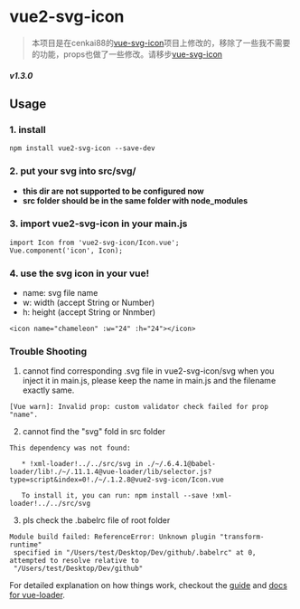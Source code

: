 # vue2-svg-icon  
> 本项目是在cenkai88的[vue-svg-icon](https://github.com/cenkai88/vue-svg-icon)项目上修改的，移除了一些我不需要的功能，props也做了一些修改。请移步[vue-svg-icon](https://github.com/cenkai88/vue-svg-icon)

##### v1.3.0


## Usage
### 1. install
```
npm install vue2-svg-icon --save-dev
```
### 2. put your svg into src/svg/
- **this dir are not supported to be configured now**  
- **src folder should be in the same folder with node_modules**

### 3. import vue2-svg-icon in your main.js
```
import Icon from 'vue2-svg-icon/Icon.vue';
Vue.component('icon', Icon);  
```
### 4. use the svg icon in your vue!
- name: svg file name
- w: width (accept String or Number)
- h: height (accept String or Nnmber)
```
<icon name="chameleon" :w="24" :h="24"></icon>
```

### Trouble Shooting
1. cannot find corresponding .svg file in vue2-svg-icon/svg when you inject it in main.js, please keep the name in main.js and the filename exactly same.
```
[Vue warn]: Invalid prop: custom validator check failed for prop "name". 
```
2. cannot find the "svg" fold in src folder
```
This dependency was not found:
   
   * !xml-loader!../../src/svg in ./~/.6.4.1@babel-loader/lib!./~/.11.1.4@vue-loader/lib/selector.js?type=script&index=0!./~/.1.2.8@vue2-svg-icon/Icon.vue
   
   To install it, you can run: npm install --save !xml-loader!../../src/svg
```
3. pls check the .babelrc file of root folder
```
Module build failed: ReferenceError: Unknown plugin "transform-runtime"
 specified in "/Users/test/Desktop/Dev/github/.babelrc" at 0, attempted to resolve relative to 
 "/Users/test/Desktop/Dev/github"
```

For detailed explanation on how things work, checkout the [guide](http://vuejs-templates.github.io/webpack/) and [docs for vue-loader](http://vuejs.github.io/vue-loader).

